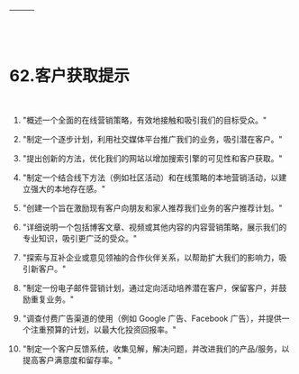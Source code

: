 | ![image](img/chapter_title_corner_decoration_left.png) |  | ![image](img/chapter_title_corner_decoration_right.png) |
| --- | --- | --- |

![image](img/chapter_title_above.png)

# 62.客户获取提示

![image](img/chapter_title_below.png)

1.  "概述一个全面的在线营销策略，有效地接触和吸引我们的目标受众。"

1.  "制定一个逐步计划，利用社交媒体平台推广我们的业务，吸引潜在客户。"

1.  "提出创新的方法，优化我们的网站以增加搜索引擎的可见性和客户获取。"

1.  "制定一个结合线下方法（例如社区活动）和在线策略的本地营销活动，以建立强大的本地存在感。"

1.  "创建一个旨在激励现有客户向朋友和家人推荐我们业务的客户推荐计划。"

1.  "详细说明一个包括博客文章、视频或其他内容的内容营销策略，展示我们的专业知识，吸引更广泛的受众。"

1.  "探索与互补企业或意见领袖的合作伙伴关系，以帮助扩大我们的影响力，吸引新客户。"

1.  "制定一份电子邮件营销计划，通过定向活动培养潜在客户，保留客户，并鼓励重复业务。"

1.  "调查付费广告渠道的使用（例如 Google 广告、Facebook 广告），并提供一个注重预算的计划，以最大化投资回报率。"

1.  "制定一个客户反馈系统，收集见解，解决问题，并改进我们的产品/服务，以提高客户满意度和留存率。"
